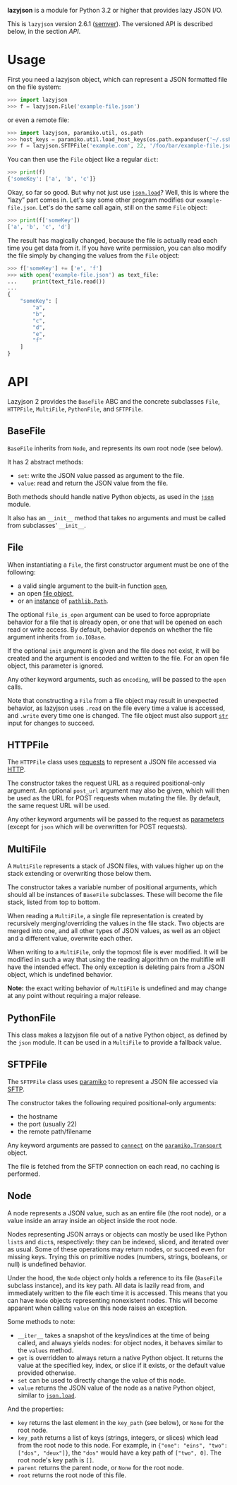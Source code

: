 **lazyjson** is a module for Python 3.2 or higher that provides lazy JSON I/O.

This is `lazyjson` version 2.6.1 ([semver](http://semver.org/)). The versioned API is described below, in the section *API*.

Usage
=====

First you need a lazyjson object, which can represent a JSON formatted file on the file system:

```python
>>> import lazyjson
>>> f = lazyjson.File('example-file.json')
```

or even a remote file:

```python
>>> import lazyjson, paramiko.util, os.path
>>> host_keys = paramiko.util.load_host_keys(os.path.expanduser('~/.ssh/known_hosts'))
>>> f = lazyjson.SFTPFile('example.com', 22, '/foo/bar/example-file.json', username='me', pkey=paramiko.RSAKey.from_private_key_file(os.path.expanduser('~/.ssh/id_rsa')), hostkey=host_keys['example.com'][host_keys['example.com'].keys()[0]])
```

You can then use the `File` object like a regular `dict`:

```python
>>> print(f)
{'someKey': ['a', 'b', 'c']}
```

Okay, so far so good. But why not just use [`json.load`](https://docs.python.org/3/library/json.html#json.load)? Well, this is where the “lazy” part comes in. Let's say some other program modifies our `example-file.json`. Let's do the same call again, still on the same `File` object:

```python
>>> print(f['someKey'])
['a', 'b', 'c', 'd']
```

The result has magically changed, because the file is actually read each time you get data from it. If you have write permission, you can also modify the file simply by changing the values from the `File` object:

```python
>>> f['someKey'] += ['e', 'f']
>>> with open('example-file.json') as text_file:
...     print(text_file.read())
... 
{
    "someKey": [
        "a",
        "b",
        "c",
        "d",
        "e",
        "f"
    ]
}
```

API
===

Lazyjson 2 provides the `BaseFile` ABC and the concrete subclasses `File`, `HTTPFile`, `MultiFile`, `PythonFile`, and `SFTPFile`.

BaseFile
--------

`BaseFile` inherits from `Node`, and represents its own root node (see below).

It has 2 abstract methods:

*   `set`: write the JSON value passed as argument to the file.
*   `value`: read and return the JSON value from the file.

Both methods should handle native Python objects, as used in the [`json`](docs.python.org/3/library/json.html) module.

It also has an `__init__` method that takes no arguments and must be called from subclasses' `__init__`.

File
----

When instantiating a `File`, the first constructor argument must be one of the following:

*   a valid single argument to the built-in function [`open`](http://docs.python.org/3/library/functions.html#open),
*   an open [file object](https://docs.python.org/3/glossary.html#term-file-object),
*   or an [instance](http://docs.python.org/3/library/functions.html#isinstance) of [`pathlib.Path`](http://docs.python.org/3/library/pathlib.html#pathlib.Path).

The optional `file_is_open` argument can be used to force appropriate behavior for a file that is already open, or one that will be opened on each read or write access. By default, behavior depends on whether the file argument inherits from `io.IOBase`.

If the optional `init` argument is given and the file does not exist, it will be created and the argument is encoded and written to the file. For an open file object, this parameter is ignored.

Any other keyword arguments, such as `encoding`, will be passed to the `open` calls.

Note that constructing a `File` from a file object may result in unexpected behavior, as lazyjson uses `.read` on the file every time a value is accessed, and `.write` every time one is changed. The file object must also support [`str`](https://docs.python.org/3/library/stdtypes.html#str) input for changes to succeed.

HTTPFile
--------

The `HTTPFile` class uses [requests](http://python-requests.org/) to represent a JSON file accessed via [HTTP](https://en.wikipedia.org/wiki/Hypertext_Transfer_Protocol).

The constructor takes the request URL as a required positional-only argument. An optional `post_url` argument may also be given, which will then be used as the URL for POST requests when mutating the file. By default, the same request URL will be used.

Any other keyword arguments will be passed to the request as [parameters](http://docs.python-requests.org/en/latest/api/#requests.request) (except for `json` which will be overwritten for POST requests).

MultiFile
---------

A `MultiFile` represents a stack of JSON files, with values higher up on the stack extending or overwriting those below them.

The constructor takes a variable number of positional arguments, which should all be instances of `BaseFile` subclasses. These will become the file stack, listed from top to bottom.

When reading a `MultiFile`, a single file representation is created by recursively merging/overriding the values in the file stack. Two objects are merged into one, and all other types of JSON values, as well as an object and a different value, overwrite each other.

When writing to a `MultiFile`, only the topmost file is ever modified. It will be modified in such a way that using the reading algorithm on the multifile will have the intended effect. The only exception is deleting pairs from a JSON object, which is undefined behavior.

**Note:** the exact writing behavior of `MultiFile` is undefined and may change at any point without requiring a major release.

PythonFile
----------

This class makes a lazyjson file out of a native Python object, as defined by the `json` module. It can be used in a `MultiFile` to provide a fallback value.

SFTPFile
--------

The `SFTPFile` class uses [paramiko](https://github.com/paramiko/paramiko) to represent a JSON file accessed via [SFTP](https://en.wikipedia.org/wiki/SSH_File_Transfer_Protocol).

The constructor takes the following required positional-only arguments:

*   the hostname
*   the port (usually 22)
*   the remote path/filename

Any keyword arguments are passed to [`connect`](http://docs.paramiko.org/en/1.15/api/transport.html#paramiko.transport.Transport.connect) on the [`paramiko.Transport`](http://docs.paramiko.org/en/1.15/api/transport.html#paramiko.transport.Transport) object.

The file is fetched from the SFTP connection on each read, no caching is performed.

Node
----

A node represents a JSON value, such as an entire file (the root node), or a value inside an array inside an object inside the root node.

Nodes representing JSON arrays or objects can mostly be used like Python `list`s and `dict`s, respectively: they can be indexed, sliced, and iterated over as usual. Some of these operations may return nodes, or succeed even for missing keys. Trying this on primitive nodes (numbers, strings, booleans, or null) is undefined behavior.

Under the hood, the `Node` object only holds a reference to its file (`BaseFile` subclass instance), and its key path. All data is lazily read from, and immediately written to the file each time it is accessed. This means that you can have `Node` objects representing nonexistent nodes. This will become apparent when calling `value` on this node raises an exception.

Some methods to note:

*   `__iter__` takes a snapshot of the keys/indices at the time of being called, and always yields nodes: for object nodes, it behaves similar to the `values` method.
*   `get` is overridden to always return a native Python object. It returns the value at the specified key, index, or slice if it exists, or the default value provided otherwise.
*   `set` can be used to directly change the value of this node.
*   `value` returns the JSON value of the node as a native Python object, similar to [`json.load`](https://docs.python.org/3/library/json.html#json.load).

And the properties:

*   `key` returns the last element in the `key_path` (see below), or `None` for the root node.
*   `key_path` returns a list of keys (strings, integers, or slices) which lead from the root node to this node. For example, in `{"one": "eins", "two": ["dos", "deux"]}`, the `"dos"` would have a key path of `["two", 0]`. The root node's key path is `[]`.
*   `parent` returns the parent node, or `None` for the root node.
*   `root` returns the root node of this file.
